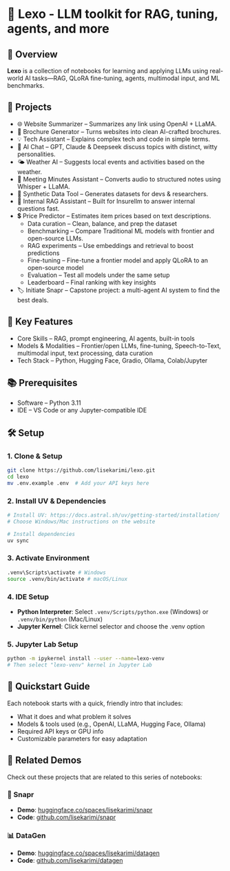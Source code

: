 # 🧠 Lexo - LLM toolkit for RAG, tuning, agents, and more

## 📝 Overview
**Lexo** is a collection of notebooks for learning and applying LLMs using real-world AI tasks—RAG, QLoRA fine-tuning, agents, multimodal input, and ML benchmarks.


## 🔧 Projects
- 🌐 Website Summarizer – Summarizes any link using OpenAI + LLaMA.
- 🧾 Brochure Generator – Turns websites into clean AI-crafted brochures.
- 💡 Tech Assistant – Explains complex tech and code in simple terms.
- 🤖 AI Chat – GPT, Claude & Deepseek discuss topics with distinct, witty personalities.
- 🌤️ Weather AI – Suggests local events and activities based on the weather.
- 📝 Meeting Minutes Assistant – Converts audio to structured notes using Whisper + LLaMA.
- 🧪 Synthetic Data Tool – Generates datasets for devs & researchers.
- 🧠 Internal RAG Assistant – Built for Insurellm to answer internal questions fast.
- 💲 Price Predictor – Estimates item prices based on text descriptions.
    - Data curation – Clean, balance, and prep the dataset
    - Benchmarking – Compare Traditional ML models with frontier and open-source LLMs.
    - RAG experiments – Use embeddings and retrieval to boost predictions
    - Fine-tuning – Fine-tune a frontier model and apply QLoRA to an open-source model
    - Evaluation – Test all models under the same setup
    - Leaderboard – Final ranking with key insights
- 🏷️ Initiate Snapr – Capstone project: a multi-agent AI system to find the best deals.


## 🔑 Key Features
- Core Skills – RAG, prompt engineering, AI agents, built-in tools
- Models & Modalities – Frontier/open LLMs, fine-tuning, Speech-to-Text, multimodal input, text processing, data curation
- Tech Stack – Python, Hugging Face, Gradio, Ollama, Colab/Jupyter



## 📚 Prerequisites
- Software – Python 3.11
- IDE – VS Code or any Jupyter-compatible IDE

## 🛠️ Setup

### 1. Clone & Setup
```bash
git clone https://github.com/lisekarimi/lexo.git
cd lexo
mv .env.example .env  # Add your API keys here
```

### 2. Install UV & Dependencies
```bash
# Install UV: https://docs.astral.sh/uv/getting-started/installation/
# Choose Windows/Mac instructions on the website

# Install dependencies
uv sync
```

### 3. Activate Environment
```bash
.venv\Scripts\activate # Windows
source .venv/bin/activate # macOS/Linux
```

### 4. IDE Setup
- **Python Interpreter**: Select `.venv/Scripts/python.exe` (Windows) or `.venv/bin/python` (Mac/Linux)
- **Jupyter Kernel**: Click kernel selector and choose the .venv option

### 5. Jupyter Lab Setup
```bash
python -m ipykernel install --user --name=lexo-venv
# Then select "lexo-venv" kernel in Jupyter Lab
```

## 📓 Quickstart Guide
Each notebook starts with a quick, friendly intro that includes:
- What it does and what problem it solves
- Models & tools used (e.g., OpenAI, LLaMA, Hugging Face, Ollama)
- Required API keys or GPU info
- Customizable parameters for easy adaptation

## 🎯 Related Demos

Check out these projects that are related to this series of notebooks:

### 📸 Snapr
- **Demo**: [huggingface.co/spaces/lisekarimi/snapr](https://huggingface.co/spaces/lisekarimi/snapr)
- **Code**: [github.com/lisekarimi/snapr](https://github.com/lisekarimi/snapr)

### 📊 DataGen
- **Demo**: [huggingface.co/spaces/lisekarimi/datagen](https://huggingface.co/spaces/lisekarimi/datagen)
- **Code**: [github.com/lisekarimi/datagen](https://github.com/lisekarimi/datagen)
